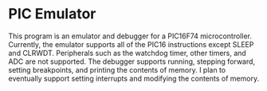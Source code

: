 # PIC Emulator

This program is an emulator and debugger for a PIC16F74 microcontroller.
Currently, the emulator supports all of the PIC16 instructions except
SLEEP and CLRWDT. Peripherals such as the watchdog timer, other timers,
and ADC are not supported. The debugger supports running, stepping forward,
setting breakpoints, and printing the contents of memory. I plan to eventually
support setting interrupts and modifying the contents of memory.

